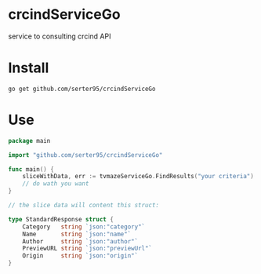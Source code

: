 # crcindServiceGo
service to consulting crcind API


# Install
```
go get github.com/serter95/crcindServiceGo
```
# Use

```go
package main

import "github.com/serter95/crcindServiceGo"

func main() {
    sliceWithData, err := tvmazeServiceGo.FindResults("your criteria")
    // do wath you want
}

// the slice data will content this struct:

type StandardResponse struct {
	Category   string `json:"category"`
	Name       string `json:"name"`
	Author     string `json:"author"`
	PreviewURL string `json:"previewUrl"`
	Origin     string `json:"origin"`
}
```
